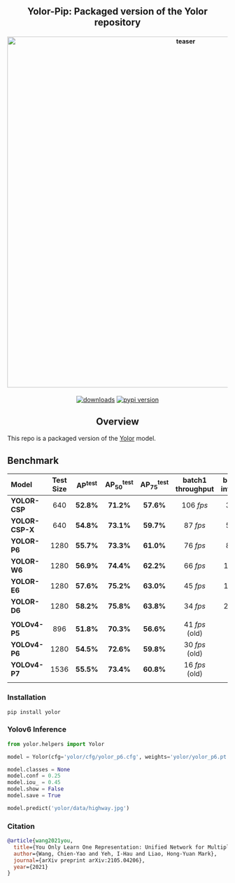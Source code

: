 <div align="center">
<h2>
  Yolor-Pip: Packaged version of the Yolor repository  
</h2>
<h4>
    <img width="800" alt="teaser" src="doc/figure.png">
</h4>
<div>
    <a href="https://pepy.tech/project/yolor"><img src="https://pepy.tech/badge/yolor" alt="downloads"></a>
    <a href="https://badge.fury.io/py/yolor"><img src="https://badge.fury.io/py/yolor.svg" alt="pypi version"></a>
</div>
</div>

## <div align="center">Overview</div>

This repo is a packaged version of the [Yolor](https://github.com/WongKinYiu/yolor) model.
## Benchmark
| Model | Test Size | AP<sup>test</sup> | AP<sub>50</sub><sup>test</sup> | AP<sub>75</sub><sup>test</sup> | batch1 throughput | batch32 inference |
| :-- | :-: | :-: | :-: | :-: | :-: | :-: |
| **YOLOR-CSP** | 640 | **52.8%** | **71.2%** | **57.6%** | 106 *fps* | 3.2 *ms* |
| **YOLOR-CSP-X** | 640 | **54.8%** | **73.1%** | **59.7%** | 87 *fps* | 5.5 *ms* |
| **YOLOR-P6** | 1280 | **55.7%** | **73.3%** | **61.0%** | 76 *fps* | 8.3 *ms* |
| **YOLOR-W6** | 1280 | **56.9%** | **74.4%** | **62.2%** | 66 *fps* | 10.7 *ms* |
| **YOLOR-E6** | 1280 | **57.6%** | **75.2%** | **63.0%** | 45 *fps* | 17.1 *ms* |
| **YOLOR-D6** | 1280 | **58.2%** | **75.8%** | **63.8%** | 34 *fps* | 21.8 *ms* |
|  |  |  |  |  |  |  |
| **YOLOv4-P5** | 896 | **51.8%** | **70.3%** | **56.6%** | 41 *fps* (old) | - |
| **YOLOv4-P6** | 1280 | **54.5%** | **72.6%** | **59.8%** | 30 *fps* (old) | - |
| **YOLOv4-P7** | 1536 | **55.5%** | **73.4%** | **60.8%** | 16 *fps* (old) | - |
|  |  |  |  |  |  |  |
### Installation
```
pip install yolor
```

### Yolov6 Inference
```python
from yolor.helpers import Yolor

model = Yolor(cfg='yolor/cfg/yolor_p6.cfg', weights='yolor/yolor_p6.pt', imgsz=640, device='cuda:0')

model.classes = None
model.conf = 0.25
model.iou_ = 0.45
model.show = False
model.save = True

model.predict('yolor/data/highway.jpg')
```
### Citation
```bibtex
@article{wang2021you,
  title={You Only Learn One Representation: Unified Network for Multiple Tasks},
  author={Wang, Chien-Yao and Yeh, I-Hau and Liao, Hong-Yuan Mark},
  journal={arXiv preprint arXiv:2105.04206},
  year={2021}
}
```
